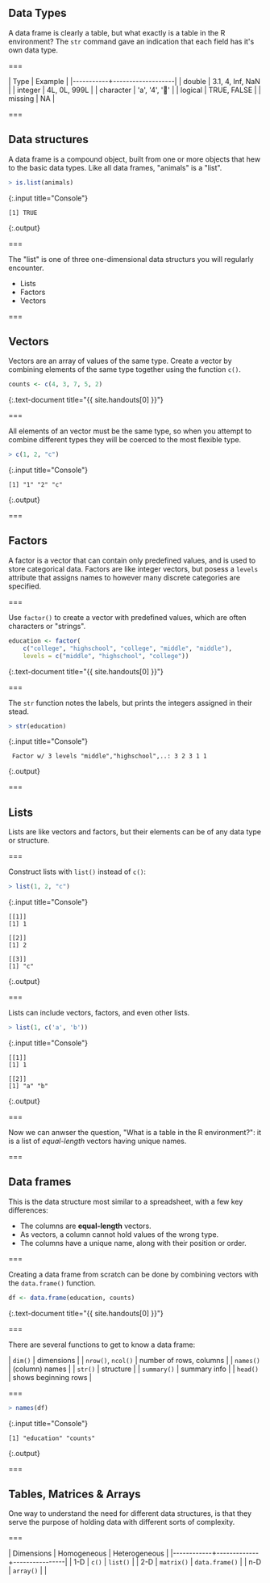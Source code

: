 ---
---

## Data Types

A data frame is clearly a table, but what exactly is a table in the R
environment? The `str` command gave an indication that each field has it's own
data type.

===

| Type      | Example           |
|-----------+-------------------|
| double    | 3.1, 4, Inf, NaN  |
| integer   | 4L, 0L, 999L      |
| character | 'a', '4', '👏'    |
| logical   | TRUE, FALSE       |
| missing   | NA                |

===

## Data structures

A data frame is a compound object, built from one or more objects that hew to
the basic data types. Like all data frames, "animals" is a "list".



~~~r
> is.list(animals)
~~~
{:.input title="Console"}


~~~
[1] TRUE
~~~
{:.output}



===

The "list" is one of three one-dimensional data structurs you will regularly
encounter.

- Lists
- Factors
- Vectors

===

## Vectors

Vectors are an array of values of the same type. Create a vector by combining
elements of the same type together using the function `c()`.



~~~r
counts <- c(4, 3, 7, 5, 2)
~~~
{:.text-document title="{{ site.handouts[0] }}"}


===

All elements of an vector must be the same type, so when you attempt to combine
different types they will be coerced to the most flexible type.



~~~r
> c(1, 2, "c")
~~~
{:.input title="Console"}


~~~
[1] "1" "2" "c"
~~~
{:.output}


===

## Factors

A factor is a vector that can contain only predefined values, and is used to
store categorical data. Factors are like integer vectors, but posess a `levels`
attribute that assigns names to however many discrete categories are specified.

===

Use `factor()` to create a vector with predefined values, which are often
characters or "strings".



~~~r
education <- factor(
    c("college", "highschool", "college", "middle", "middle"),
    levels = c("middle", "highschool", "college"))
~~~
{:.text-document title="{{ site.handouts[0] }}"}


===

The `str` function notes the labels, but prints the integers assigned in their
stead.



~~~r
> str(education)
~~~
{:.input title="Console"}


~~~
 Factor w/ 3 levels "middle","highschool",..: 3 2 3 1 1
~~~
{:.output}


===

## Lists

Lists are like vectors and factors, but their elements can be of any data type
or structure.

===

Construct lists with `list()` instead of `c()`:



~~~r
> list(1, 2, "c")
~~~
{:.input title="Console"}


~~~
[[1]]
[1] 1

[[2]]
[1] 2

[[3]]
[1] "c"
~~~
{:.output}


===

Lists can include vectors, factors, and even other lists.



~~~r
> list(1, c('a', 'b'))
~~~
{:.input title="Console"}


~~~
[[1]]
[1] 1

[[2]]
[1] "a" "b"
~~~
{:.output}


===

Now we can anwser the question, "What is a table in the R environment?": it is a
list of *equal-length* vectors having unique names.

===

## Data frames

This is the data structure most similar to a spreadsheet, with a few key
differences:

- The columns are **equal-length** vectors.
- As vectors, a column cannot hold values of the wrong type.
- The columns have a unique name, along with their position or order.

===

Creating a data frame from scratch can be done by combining vectors with the
`data.frame()` function.



~~~r
df <- data.frame(education, counts)
~~~
{:.text-document title="{{ site.handouts[0] }}"}


===

There are several functions to get to know a data frame:

| `dim()`            | dimensions              |
| `nrow()`, `ncol()` | number of rows, columns |
| `names()`          | (column) names          |
| `str()`            | structure               |
| `summary()`        | summary info            |
| `head()`           | shows beginning rows    |

===



~~~r
> names(df)
~~~
{:.input title="Console"}


~~~
[1] "education" "counts"   
~~~
{:.output}


===

## Tables, Matrices & Arrays

One way to understand the need for different data structures, is that they serve
the purpose of holding data with different sorts of complexity.

===

| Dimensions | Homogeneous | Heterogeneous  |
|------------+-------------+----------------|
| 1-D        | `c()`       | `list()`       |
| 2-D        | `matrix()`  | `data.frame()` |
| n-D        | `array()`   |                |

